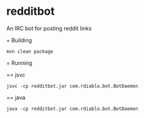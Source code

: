 redditbot
=========

An IRC bot for posting reddit links

= Building

    mvn clean package
    
= Running

== jsvc

    jsvc -cp redditbot.jar com.rdiablo.bot.BotDaemon
    
== java

    java -cp redditbot.jar com.rdiablo.bot.BotDaemon